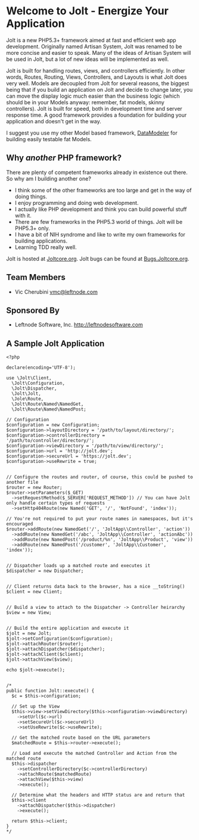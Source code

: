 # Welcome to Jolt - Energize Your Application

Jolt is a new PHP5.3+ framework aimed at fast and efficient web app development. Originally named Artisan System, Jolt was renamed to be more concise and easier to speak. Many of the ideas of Artisan System will be used in Jolt, but a lot of new ideas will be implemented as well.

Jolt is built for handling routes, views, and controllers efficiently. In other words, Routes, Routing, Views, Controllers, and Layouts is what Jolt does very well. Models are decoupled from Jolt for several reasons, the biggest being that if you build an application on Jolt and decide to change later, you can move the display logic much easier than the business logic (which should be in your Models anyway: remember, fat models, skinny controllers). Jolt is built for speed, both in development time and server response time. A good framework provides a foundation for building your application and doesn't get in the way.

I suggest you use my other Model based framework, [DataModeler](http://github.com/leftnode/DataModeler) for building easily testable fat Models. 

## Why *another* PHP framework?
There are plenty of competent frameworks already in existence out there. So why am I building another one?

* I think some of the other frameworks are too large and get in the way of doing things.
* I enjoy programming and doing web development.
* I actually like PHP development and think you can build powerful stuff with it.
* There are few frameworks in the PHP5.3 world of things. Jolt will be PHP5.3+ only.
* I have a bit of NIH syndrome and like to write my own frameworks for building applications.
* Learning TDD really well.

Jolt is hosted at [Joltcore.org](http://joltcore.org). Jolt bugs can be found at [Bugs.Joltcore.org](http://bugs.joltcore.org).

## Team Members
* Vic Cherubini <vmc@leftnode.com>

## Sponsored By
* Leftnode Software, Inc. <http://leftnodesoftware.com>

## A Sample Jolt Application
    <?php

    declare(encoding='UTF-8');
    
    use \Jolt\Client,
      \Jolt\Configuration,
      \Jolt\Dispatcher,
      \Jolt\Jolt,
      \Jole\Route,
      \Jolt\Route\Named\NamedGet,
      \Jolt\Route\Named\NamedPost;

    // Configuration
    $configuration = new Configuration;
    $configuration->layoutDirectory = '/path/to/layout/directory/';
    $configuration->controllerDirectory = '/path/to/controller/directory/';
    $configuration->viewDirectory = '/path/to/view/directory/';
    $configuration->url = 'http://jolt.dev';
    $configuration->secureUrl = 'https://jolt.dev';
    $configuration->useRewrite = true;


    // Configure the routes and router, of course, this could be pushed to another file
    $router = new Router;
    $router->setParameters($_GET)
      ->setRequestMethod($_SERVER['REQUEST_METHOD']) // You can have Jolt only handle certain types of requests
      ->setHttp404Route(new Named('GET', '/', 'NotFound', 'index'));
    
    // You're not required to put your route names in namespaces, but it's encouraged
    $router->addRoute(new NamedGet('/', 'JoltApp\\Controller', 'action'))
      ->addRoute(new NamedGet('/abc', 'JoltApp\\Controller', 'actionAbc'))
      ->addRoute(new NamedPost('/product/%n', 'JoltApp\\Product', 'view'))
      ->addRoute(new NamedPost('/customer', 'JoltApp\\Customer', 'index'));


    // Dispatcher loads up a matched route and executes it
    $dispatcher = new Dispatcher;


    // Client returns data back to the browser, has a nice __toString()
    $client = new Client;


    // Build a view to attach to the Dispatcher -> Controller heirarchy
    $view = new View;


    // Build the entire application and execute it
    $jolt = new Jolt;
    $jolt->setConfiguration($configuration);
    $jolt->attachRouter($router);
    $jolt->attachDispatcher($dispatcher);
    $jolt->attachClient($client);
    $jolt->attachView($view);

    echo $jolt->execute();


    /*
    public function Jolt::execute() {
      $c = $this->configuration;
      
      // Set up the View
      $this->view->setViewDirectory($this->configuration->viewDirectory)
        ->setUrl($c->url)
        ->setSecureUrl($c->secureUrl)
        ->setUseRewrite($c->useRewrite);

      // Get the matched route based on the URL parameters
      $matchedRoute = $this->router->execute();

      // Load and execute the matched Controller and Action from the matched route
      $this->dispatcher
        ->setControllerDirectory($c->controllerDirectory)
        ->attachRoute($matchedRoute)
        ->attachView($this->view)
        ->execute();

      // Determine what the headers and HTTP status are and return that
      $this->client
        ->attachDispatcher($this->dispatcher)
        ->execute();

      return $this->client;
    }
    */